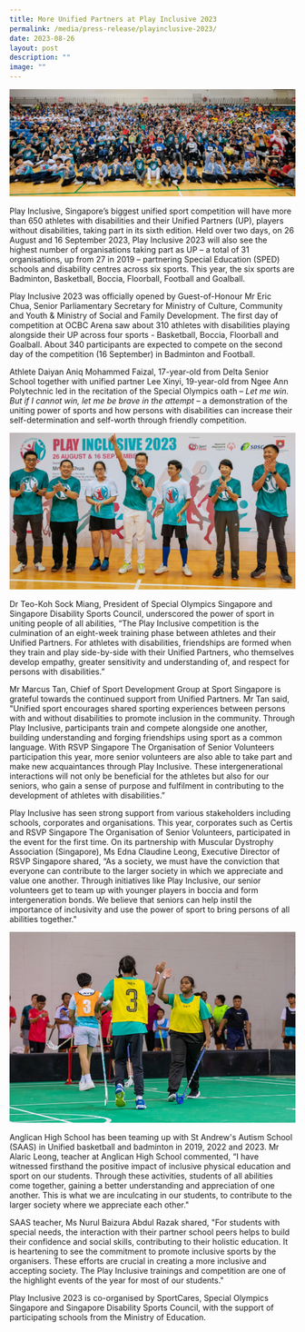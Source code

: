 ```yaml
---
title: More Unified Partners at Play Inclusive 2023
permalink: /media/press-release/playinclusive-2023/
date: 2023-08-26
layout: post
description: ""
image: ""
---
```

![](/images/play%20lnclusive%202023_1.jpg)

Play Inclusive, Singapore’s biggest unified sport competition will have more than 650 athletes with disabilities and their Unified Partners (UP), players without disabilities, taking part in its sixth edition. Held over two days, on 26 August and 16 September 2023, Play Inclusive 2023 will also see the highest number of organisations taking part as UP – a total of 31 organisations, up from 27 in 2019 – partnering Special Education (SPED) schools and disability centres across six sports. This year, the six sports are Badminton, Basketball, Boccia, Floorball, Football and Goalball.

Play Inclusive 2023 was officially opened by Guest-of-Honour Mr Eric Chua, Senior Parliamentary Secretary for Ministry of Culture, Community and Youth & Ministry of Social and Family Development. The first day of competition at OCBC Arena saw about 310 athletes with disabilities playing alongside their UP across four sports - Basketball, Boccia, Floorball and Goalball. About 340 participants are expected to compete on the second day of the competition (16 September) in Badminton and Football.

Athlete Daiyan Aniq Mohammed Faizal, 17-year-old from Delta Senior School together with unified partner Lee Xinyi, 19-year-old from Ngee Ann Polytechnic led in the recitation of the Special Olympics oath – _Let me win. But if I cannot win, let me be brave in the attempt_ – a demonstration of the uniting power of sports and how persons with disabilities can increase their self-determination and self-worth through friendly competition.

![](/images/play%20inclusive%202023_2.jpg)

Dr Teo-Koh Sock Miang, President of Special Olympics Singapore and Singapore Disability Sports Council, underscored the power of sport in uniting people of all abilities, “The Play Inclusive competition is the culmination of an eight-week training phase between athletes and their Unified Partners. For athletes with disabilities, friendships are formed when they train and play side-by-side with their Unified Partners, who themselves develop empathy, greater sensitivity and understanding of, and respect for persons with disabilities.”

Mr Marcus Tan, Chief of Sport Development Group at Sport Singapore is grateful towards the continued support from Unified Partners. Mr Tan said, "Unified sport encourages shared sporting experiences between persons with and without disabilities to promote inclusion in the community. Through Play Inclusive, participants train and compete alongside one another, building understanding and forging friendships using sport as a common language. With RSVP Singapore The Organisation of Senior Volunteers participation this year, more senior volunteers are also able to take part and make new acquaintances through Play Inclusive. These intergenerational interactions will not only be beneficial for the athletes but also for our seniors, who gain a sense of purpose and fulfilment in contributing to the development of athletes with disabilities.”

Play Inclusive has seen strong support from various stakeholders including schools, corporates and organisations. This year, corporates such as Certis and RSVP Singapore The Organisation of Senior Volunteers, participated in the event for the first time. On its partnership with Muscular Dystrophy Association (Singapore), Ms Edna Claudine Leong, Executive Director of RSVP Singapore shared, “As a society, we must have the conviction that everyone can contribute to the larger society in which we appreciate and value one another. Through initiatives like Play Inclusive, our senior volunteers get to team up with younger players in boccia and form intergeneration bonds. We believe that seniors can help instil the importance of inclusivity and use the power of sport to bring persons of all abilities together."

![](/images/play%20inclusive%202023_5.jpeg)

Anglican High School has been teaming up with St Andrew's Autism School (SAAS) in Unified basketball and badminton in 2019, 2022 and 2023. Mr Alaric Leong, teacher at Anglican High School commented, “I have witnessed firsthand the positive impact of inclusive physical education and sport on our students. Through these activities, students of all abilities come together, gaining a better understanding and appreciation of one another. This is what we are inculcating in our students, to contribute to the larger society where we appreciate each other."

SAAS teacher, Ms Nurul Baizura Abdul Razak shared, "For students with special needs, the interaction with their partner school peers helps to build their confidence and social skills, contributing to their holistic education. It is heartening to see the commitment to promote inclusive sports by the organisers. These efforts are crucial in creating a more inclusive and accepting society. The Play Inclusive trainings and competition are one of the highlight events of the year for most of our students."

Play Inclusive 2023 is co-organised by SportCares, Special Olympics Singapore and Singapore Disability Sports Council, with the support of participating schools from the Ministry of Education.